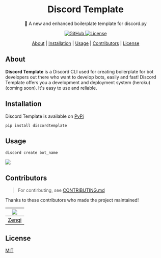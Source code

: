 <h1 align='center'>
  Discord Template
</h1>
<p align='center'>
  🔹 A new and enhanced boilerplate template for discord.py
</p>

<p align="center">
   <a href="https://github.com/znqi">
    <img src="https://img.shields.io/github/followers/znqi?label=Follow&logo=github&style=flat-square"
         alt="GitHub">
     <a href="#License">
     <img src=https://img.shields.io/github/license/znqi/discord_template?color=5087F4&label=License&style=flat-square
          alt="License">
</p>


<p align="center">
  <a href="#about">About</a> | 
  <a href="#installation">Installation</a> | 
  <a href="#usage">Usage</a> | 
  <a href="#contributors">Contributors</a> |
  <a href="#license">License</a>
</p>

     
## About 

**Discord Template** is a Discord CLI used for creating boilerplate for bot developers out there who want to develop bots, easily and fast!
Discord Template offers you a development and deployment system (heroku) (coming soon). It's easy to use and reliable.

     
## Installation
     
Discord Template is available on [PyPi](https://pypi.org)
```
pip install discordtemplate
```
     
     
## Usage
```
discord create bot_name
```
![](https://cdn.discordapp.com/attachments/856819523523837972/856823350402482196/unknown.png)

## Contributors
> For contirbuting, see [CONTRIBUTING.md](https://github.com/znqi/discord_template/blob/main/CONTRIBUTING.md)

Thanks to these contributors who made the project maintained!

| ![](https://github.com/znqi.png?size=50)   |
|:-------------------------------------------:|
| [Zenqi](https://www.github.com/zenqii)     |
     
## License
[MIT]("https://github.com/znqi/discord_template/blob/main/LICENSE")
